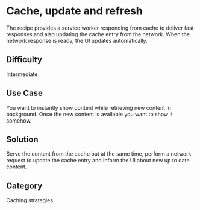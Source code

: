 # Cache, update and refresh
The recipe provides a service worker responding from cache to deliver fast
responses and also updating the cache entry from the network. When the network
response is ready, the UI updates automatically.

## Difficulty
Intermediate

## Use Case
You want to instantly show content while retrieving new content in background.
Once the new content is available you want to show it somehow.

## Solution
Serve the content from the cache but at the same time, perform a network request
to update the cache entry and inform the UI about new up to date content.

## Category
Caching strategies
